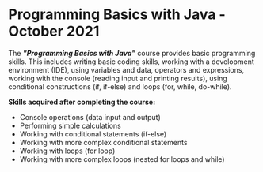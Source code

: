 # Programming Basics with Java - October 2021

The **_"Programming Basics with Java"_** course provides basic programming skills. This includes writing basic coding skills, working with a development environment (IDE), using variables and data, operators and expressions, working with the console (reading input and printing results), using conditional constructions (if, if-else) and loops (for, while, do-while).

**Skills acquired after completing the course:**

- Console operations (data input and output)
- Performing simple calculations
- Working with conditional statements (if-else)
- Working with more complex conditional statements
- Working with loops (for loop)
- Working with more complex loops (nested for loops and while)
